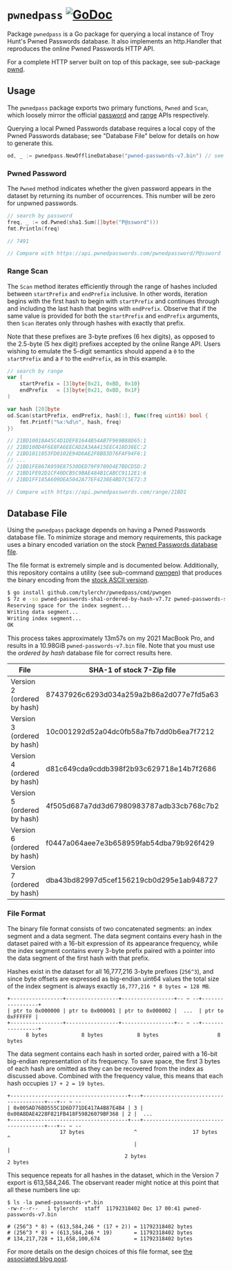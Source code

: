 # `pwnedpass` [![GoDoc](https://godoc.org/github.com/tylerchr/pwnedpass?status.svg)](https://godoc.org/github.com/tylerchr/pwnedpass)

Package `pwnedpass` is a Go package for querying a local instance of Troy Hunt's Pwned Passwords database. It also implements an http.Handler that reproduces the online Pwned Passwords HTTP API.

For a complete HTTP server built on top of this package, see sub-package [pwnd](https://github.com/tylerchr/pwnedpass/tree/master/cmd/pwnd).

## Usage

The `pwnedpass` package exports two primary functions, `Pwned` and `Scan`, which loosely mirror the official [password](https://haveibeenpwned.com/API/v2#SearchingPwnedPasswordsByPassword) and [range](https://haveibeenpwned.com/API/v2#SearchingPwnedPasswordsByRange) APIs respectively.

Querying a local Pwned Passwords database requires a local copy of the Pwned Passwords database; see "Database File" below for details on how to generate this.

```go
od, _ := pwnedpass.NewOfflineDatabase("pwned-passwords-v7.bin") // see "Database File" below
```

### Pwned Password

The `Pwned` method indicates whether the given password appears in the dataset by returning its number of occurrences. This number will be zero for unpwned passwords.

```go
// search by password
freq, _ := od.Pwned(sha1.Sum([]byte("P@ssword")))
fmt.Println(freq)

// 7491

// Compare with https://api.pwnedpasswords.com/pwnedpassword/P@ssword
```

### Range Scan

The `Scan` method iterates efficiently through the range of hashes included between `startPrefix` and `endPrefix` inclusive. In other words, iteration begins with the first hash to begin with `startPrefix` and continues through and including the last hash that begins with `endPrefix`. Observe that if the same value is provided for both the `startPrefix` and `endPrefix` arguments, then `Scan` iterates only through hashes with exactly that prefix.

Note that these prefixes are 3-byte prefixes (6 hex digits), as opposed to the 2.5-byte (5 hex digit) prefixes accepted by the online Range API. Users wishing to emulate the 5-digit semantics should append a `0` to the `startPrefix` and a `F` to the `endPrefix`, as in this example.

```go
// search by range
var (
	startPrefix = [3]byte{0x21, 0xBD, 0x10}
	endPrefix   = [3]byte{0x21, 0xBD, 0x1F}
)

var hash [20]byte
od.Scan(startPrefix, endPrefix, hash[:], func(freq uint16) bool {
	fmt.Printf("%x:%d\n", hash, freq)
})

// 21BD10018A45C4D1DEF81644B54AB7F969B88D65:1
// 21BD100D4F6E8FA6EECAD2A3AA415EEC418D38EC:2
// 21BD1011053FD0102E94D6AE2F8B83D76FAF94F6:1
// ...
// 21BD1FE867A959E87530DED79F9709D4E7BDCD5D:2
// 21BD1FE92D1CF40DCB5C9BAE484B1CABCC9112E1:6
// 21BD1FF185A609DEA5042A77EF4238E4BD7C5E72:3

// Compare with https://api.pwnedpasswords.com/range/21BD1
```

## Database File

Using the `pwnedpass` package depends on having a Pwned Passwords database file. To minimize storage and memory requirements, this package uses a binary encoded variation on the stock [Pwned Passwords database file](https://haveibeenpwned.com/Passwords).

The file format is extremely simple and is documented below. Additionally, this repository contains a utility (see sub-command [pwngen](https://github.com/tylerchr/pwnedpass/tree/master/cmd/pwngen)) that produces the binary encoding from the [stock ASCII version](https://haveibeenpwned.com/Passwords).

```bash
$ go install github.com/tylerchr/pwnedpass/cmd/pwngen
$ 7z e -so pwned-passwords-sha1-ordered-by-hash-v7.7z pwned-passwords-sha1-ordered-by-hash-v7.txt | pwngen pwned-passwords-v7.bin
Reserving space for the index segment...
Writing data segment...
Writing index segment...
OK
```

This process takes approximately 13m57s on my 2021 MacBook Pro, and results in a 10.98GiB `pwned-passwords-v7.bin` file. Note that you must use the _ordered by hash_ database file for correct results here.

| File                        | SHA-1 of stock 7-Zip file                | SHA-1 of binary file                     |
| --------------------------- | ---------------------------------------- | ---------------------------------------- |
| Version 2 (ordered by hash) | 87437926c6293d034a259a2b86a2d077e7fd5a63 | 9ea32216da1ab11ac2c9a29e19c33f1c2e6ecd1a |
| Version 3 (ordered by hash) | 10c001292d52a04dc0fb58a7fb7dd0b6ea7f7212 | 2b2117287cfed6771f1e217cc57b05d8bd0196d4 |
| Version 4 (ordered by hash) | d81c649cda9cddb398f2b93c629718e14b7f2686 | 70758c9557a138664cc4a99759f219a2bc49da49 |
| Version 5 (ordered by hash) | 4f505d687a7dd3d67980983787adb33cb768c7b2 | 1282ad6cff4c03613d5c99d47a11dda354898494 |
| Version 6 (ordered by hash) | f0447a064aee7e3b658959fab54dba79b926f429 | a2eefe0f53fe1ec273bce1eb1e24a17adafc6ef0 |
| Version 7 (ordered by hash) | dba43bd82997d5cef156219cb0d295e1ab948727 | 6454ac4b9807ababbc6d0295aad2162f8873d628 |

### File Format

The binary file format consists of two concatenated segments: an index segment and a data segment. The data segment contains every hash in the dataset paired with a 16-bit expression of its appearance frequency, while the index segment contains every 3-byte prefix paired with a pointer into the data segment of the first hash with that prefix.

Hashes exist in the dataset for all 16,777,216 3-byte prefixes (`256^3`), and since byte offsets are expressed as big-endian uint64 values the total size of the index segment is always exactly `16,777,216 * 8 bytes = 128 MB`.

```
+-----------------+-----------------+-----------------+-- ~ --+-----------------+
| ptr to 0x000000 | ptr to 0x000001 | ptr to 0x000002 |  ...  | ptr to 0xFFFFFF |
+-----------------+-----------------+-----------------+-- ~ --+-----------------+
      8 bytes           8 bytes           8 bytes                   8 bytes
```

The data segment contains each hash in sorted order, paired with a 16-bit big-endian representation of its frequency. To save space, the first 3 bytes of each hash are omitted as they can be recovered from the index as discussed above. Combined with the frequency value, this means that each hash occupies `17 + 2 = 19 bytes`.

```
+--------------------------------------+---+--------------------------------------+---+-- ~ --
| 0x005AD76BD555C1D6D771DE417A4B87E4B4 | 3 | 0x00A8DAE4228F821FB418F59826079BF368 | 2 |  ...  
+--------------------------------------+---+--------------------------------------+---+-- ~ --
                 17 bytes                ^                  17 bytes                ^
                                         |                                          |
                                      2 bytes                                    2 bytes
```

This sequence repeats for all hashes in the dataset, which in the Version 7 export is 613,584,246. The observant reader might notice at this point that all these numbers line up:

```
$ ls -la pwned-passwords-v*.bin
-rw-r--r--   1 tylerchr  staff  11792318402 Dec 17 00:41 pwned-passwords-v7.bin

# (256^3 * 8) + (613,584,246 * (17 + 2)) = 11792318402 bytes
# (256^3 * 8) + (613,584,246 * 19)       = 11792318402 bytes
# 134,217,728 + 11,658,100,674           = 11792318402 bytes
```

For more details on the design choices of this file format, see [the associated blog post](https://github.com/tylerchr/pwnedpass/blob/master/DETAILS.md).